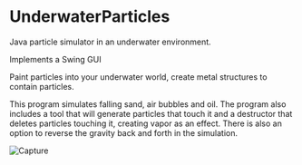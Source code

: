# UnderwaterParticles
Java particle simulator in an underwater environment.

Implements a Swing GUI

Paint particles into your underwater world, create metal structures to contain particles.

This program simulates falling sand, air bubbles and oil. The program also includes a tool that will generate particles that touch it and a destructor that deletes particles touching it, creating vapor as an effect. There is also an option to reverse the gravity back and forth in the simulation.

![Capture](https://user-images.githubusercontent.com/59770688/202962550-0515ecdc-57fc-40de-9c3c-f2f27e4e137d.PNG)
